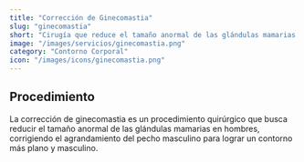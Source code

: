 ```yaml
---
title: "Corrección de Ginecomastia"
slug: "ginecomastia"
short: "Cirugía que reduce el tamaño anormal de las glándulas mamarias en hombres para lograr un pecho más plano y masculino."
image: "/images/servicios/ginecomastia.png"
category: "Contorno Corporal"
icon: "/images/icons/ginecomastia.png"
---
```

## Procedimiento
La corrección de ginecomastia es un procedimiento quirúrgico que busca reducir el tamaño anormal de las glándulas mamarias en hombres, corrigiendo el agrandamiento del pecho masculino para lograr un contorno más plano y masculino.
